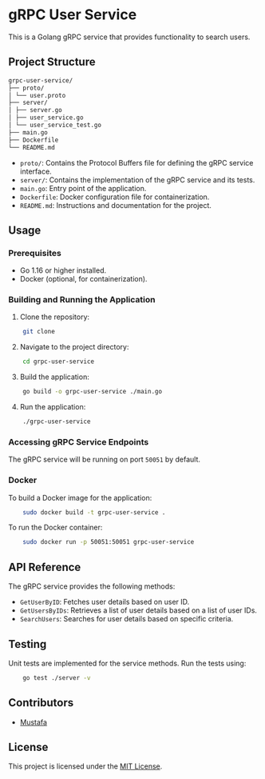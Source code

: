 # gRPC User Service

This is a Golang gRPC service that provides functionality to search users.

## Project Structure

```Bash
grpc-user-service/
├── proto/
│ └── user.proto
├── server/
│ ├── server.go
│ ├── user_service.go
│ └── user_service_test.go
├── main.go
├── Dockerfile
└── README.md
```


- `proto/`: Contains the Protocol Buffers file for defining the gRPC service interface.
- `server/`: Contains the implementation of the gRPC service and its tests.
- `main.go`: Entry point of the application.
- `Dockerfile`: Docker configuration file for containerization.
- `README.md`: Instructions and documentation for the project.

## Usage

### Prerequisites

- Go 1.16 or higher installed.
- Docker (optional, for containerization).

### Building and Running the Application

1. Clone the repository:
```sh
    git clone 
```

2. Navigate to the project directory:
```sh
    cd grpc-user-service
```

3. Build the application:
```sh
    go build -o grpc-user-service ./main.go
```

4. Run the application:
```sh
    ./grpc-user-service
```


### Accessing gRPC Service Endpoints

The gRPC service will be running on port `50051` by default.

### Docker

To build a Docker image for the application:
```sh
    sudo docker build -t grpc-user-service .
```

To run the Docker container:
```sh
    sudo docker run -p 50051:50051 grpc-user-service
```


## API Reference

The gRPC service provides the following methods:

- `GetUserByID`: Fetches user details based on user ID.
- `GetUsersByIDs`: Retrieves a list of user details based on a list of user IDs.
- `SearchUsers`: Searches for user details based on specific criteria.

## Testing

Unit tests are implemented for the service methods. Run the tests using:
```sh
    go test ./server -v
```


## Contributors

- [Mustafa](https://github.com/msquare-2)

## License

This project is licensed under the [MIT License](LICENSE).
